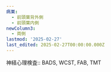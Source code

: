 ```yaml
---
病巣:
  - 前頭葉背外側
  - 前頭葉内側
newColumn3:
  - 両側
lastmod: '2025-02-27'
last_edited: 2025-02-27T00:00:00.000Z
---
```



神経心理検査:: BADS, WCST, FAB, TMT

